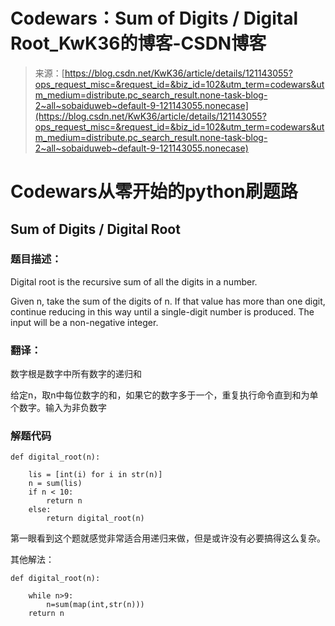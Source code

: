 <!--yml
category: codewars
date: 2022-08-13 11:50:40
-->

# Codewars：Sum of Digits / Digital Root_KwK36的博客-CSDN博客

> 来源：[https://blog.csdn.net/KwK36/article/details/121143055?ops_request_misc=&request_id=&biz_id=102&utm_term=codewars&utm_medium=distribute.pc_search_result.none-task-blog-2~all~sobaiduweb~default-9-121143055.nonecase](https://blog.csdn.net/KwK36/article/details/121143055?ops_request_misc=&request_id=&biz_id=102&utm_term=codewars&utm_medium=distribute.pc_search_result.none-task-blog-2~all~sobaiduweb~default-9-121143055.nonecase)

# Codewars从零开始的python刷题路

## Sum of Digits / Digital Root

### 题目描述：

Digital root is the recursive sum of all the digits in a number.

Given n, take the sum of the digits of n. If that value has more than one digit, continue reducing in this way until a single-digit number is produced. The input will be a non-negative integer.

### 翻译：

数字根是数字中所有数字的递归和

给定n，取n中每位数字的和，如果它的数字多于一个，重复执行命令直到和为单个数字。输入为非负数字

### 解题代码

```
def digital_root(n):

    lis = [int(i) for i in str(n)]
    n = sum(lis)
    if n < 10:
        return n
    else:
        return digital_root(n) 
```

第一眼看到这个题就感觉非常适合用递归来做，但是或许没有必要搞得这么复杂。

其他解法：

```
def digital_root(n):

    while n>9:
        n=sum(map(int,str(n)))
    return n 
```